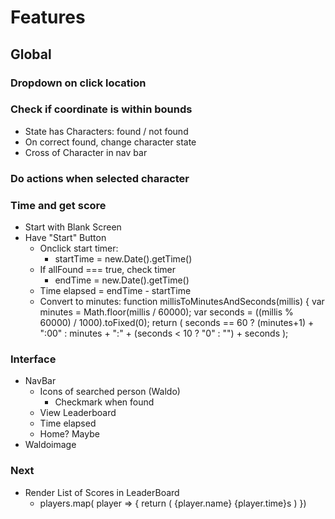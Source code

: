 # Features

## Global

### Dropdown on click location

### Check if coordinate is within bounds

- State has Characters: found / not found
- On correct found, change character state
- Cross of Character in nav bar

### Do actions when selected character

### Time and get score

- Start with Blank Screen
- Have "Start" Button
  - Onclick start timer:
    - startTime = new.Date().getTime()
  - If allFound === true, check timer
    - endTime = new.Date().getTime()
  - Time elapsed = endTime - startTime
  - Convert to minutes:
    function millisToMinutesAndSeconds(millis) {
    var minutes = Math.floor(millis / 60000);
    var seconds = ((millis % 60000) / 1000).toFixed(0);
    return (
    seconds == 60 ?
    (minutes+1) + ":00" :
    minutes + ":" + (seconds < 10 ? "0" : "") + seconds
    );

### Interface

- NavBar
  - Icons of searched person (Waldo)
    - Checkmark when found
  - View Leaderboard
  - Time elapsed
  - Home? Maybe
- Waldoimage

### Next

- Render List of Scores in LeaderBoard
  - players.map( player => {
    return (
    <Tr>
    <Td>{player.name}</Td>
    <Td isNumeric>{player.time}s</Td>
    </Tr>
    )
    })

